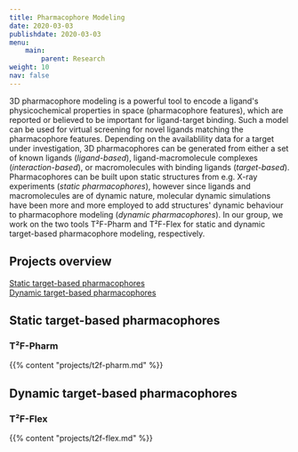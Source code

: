 ```yaml
---
title: Pharmacophore Modeling
date: 2020-03-03
publishdate: 2020-03-03
menu:
    main:
        parent: Research
weight: 10
nav: false
---
```


3D pharmacophore modeling is a powerful tool to encode a ligand's physicochemical properties in space 
(pharmacophore features), which are reported or believed to be important for ligand-target binding.
Such a model can be used for virtual screening for novel ligands matching the pharmacophore features.
Depending on the availablility data for a target under investigation, 
3D pharmacophores can be generated from either 
a set of known ligands (*ligand-based*), 
ligand-macromolecule complexes (*interaction-based*), or 
macromolecules with binding ligands (*target-based*).
Pharmacophores can be built upon static structures from e.g. X-ray experiments (*static pharmacophores*), 
however since ligands and macromolecules are of dynamic nature, 
molecular dynamic simulations have been more and more employed to add structures' dynamic behaviour to 
pharmacophore modeling (*dynamic pharmacophores*).
In our group, we work on the two tools T²F-Pharm and T²F-Flex 
for static and dynamic target-based pharmacophore modeling, respectively. 


## Projects overview 

[Static target-based pharmacophores](#static-target-based-pharmacophores) \
[Dynamic target-based pharmacophores](#dynamic-target-based-pharmacophores)


## Static target-based pharmacophores

### T²F-Pharm

{{% content "projects/t2f-pharm.md" %}}


## Dynamic target-based pharmacophores

### T²F-Flex

{{% content "projects/t2f-flex.md" %}}
